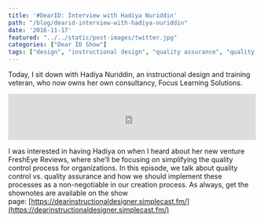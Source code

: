 ```yaml
---
title: '#DearID: Interview with Hadiya Nuriddin'
path: "/blog/dearid-interview-with-hadiya-nuriddin"
date: '2016-11-17'
featured: "../../static/post-images/twitter.jpg"
categories: ["Dear ID Show"]
tags: ["design", "instructional design", "quality assurance", "quality control", "review"]
---
```


Today, I sit down with Hadiya Nuriddin, an instructional design and training veteran, who now owns her own consultancy, Focus Learning Solutions.

<iframe src="https://simplecast.com/e/49389?style=medium-light" width="100%" height="94px" frameborder="0" scrolling="no" seamless=""></iframe>

I was interested in having Hadiya on when I heard about her new venture FreshEye Reviews, where she’ll be focusing on simplifying the quality control process for organizations. In this episode, we talk about quality control vs. quality assurance and how we should implement these processes as a non-negotiable in our creation process. As always, get the shownotes are available on the show page: [https://dearinstructionaldesigner.simplecast.fm/](https://dearinstructionaldesigner.simplecast.fm/)

